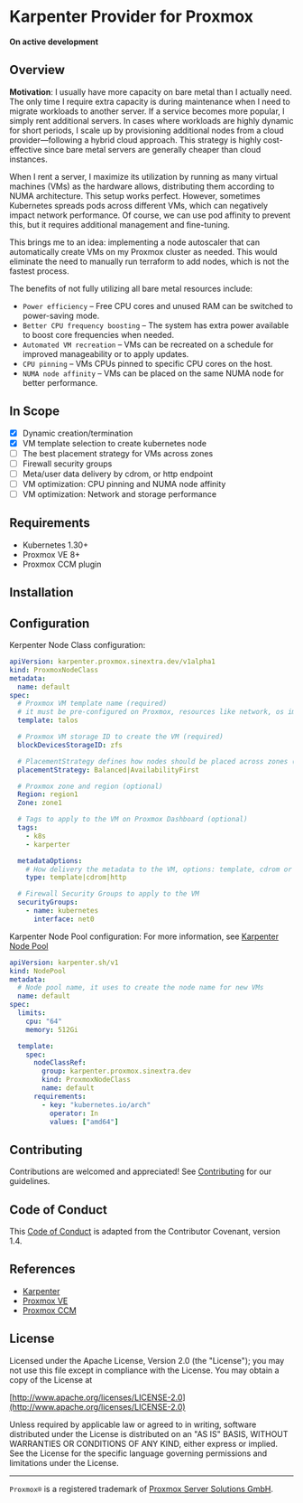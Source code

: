 # Karpenter Provider for Proxmox

__On active development__

## Overview

__Motivation__: I usually have more capacity on bare metal than I actually need. The only time I require extra capacity is during maintenance when I need to migrate workloads to another server. If a service becomes more popular, I simply rent additional servers. In cases where workloads are highly dynamic for short periods, I scale up by provisioning additional nodes from a cloud provider—following a hybrid cloud approach. This strategy is highly cost-effective since bare metal servers are generally cheaper than cloud instances.

When I rent a server, I maximize its utilization by running as many virtual machines (VMs) as the hardware allows, distributing them according to NUMA architecture. This setup works perfect. However, sometimes Kubernetes spreads pods across different VMs, which can negatively impact network performance. Of course, we can use pod affinity to prevent this, but it requires additional management and fine-tuning.

This brings me to an idea: implementing a node autoscaler that can automatically create VMs on my Proxmox cluster as needed. This would eliminate the need to manually run terraform to add nodes, which is not the fastest process.

The benefits of not fully utilizing all bare metal resources include:
* `Power efficiency` – Free CPU cores and unused RAM can be switched to power-saving mode.
* `Better CPU frequency boosting` – The system has extra power available to boost core frequencies when needed.
* `Automated VM recreation` – VMs can be recreated on a schedule for improved manageability or to apply updates.
* `CPU pinning` – VMs CPUs pinned to specific CPU cores on the host.
* `NUMA node affinity` – VMs can be placed on the same NUMA node for better performance.

## In Scope

* [x] Dynamic creation/termination
* [x] VM template selection to create kubernetes node
* [ ] The best placement strategy for VMs across zones
* [ ] Firewall security groups
* [ ] Meta/user data delivery by cdrom, or http endpoint
* [ ] VM optimization: CPU pinning and NUMA node affinity
* [ ] VM optimization: Network and storage performance

## Requirements

- Kubernetes 1.30+
- Proxmox VE 8+
- Proxmox CCM plugin

## Installation

## Configuration

Kerpenter Node Class configuration:

```yaml
apiVersion: karpenter.proxmox.sinextra.dev/v1alpha1
kind: ProxmoxNodeClass
metadata:
  name: default
spec:
  # Proxmox VM template name (required)
  # it must be pre-configured on Proxmox, resources like network, os image, etc.
  template: talos

  # Proxmox VM storage ID to create the VM (required)
  blockDevicesStorageID: zfs

  # PlacementStrategy defines how nodes should be placed across zones (optional)
  placementStrategy: Balanced|AvailabilityFirst

  # Proxmox zone and region (optional)
  Region: region1
  Zone: zone1

  # Tags to apply to the VM on Proxmox Dashboard (optional)
  tags:
    - k8s
    - karperter

  metadataOptions:
    # How delivery the metadata to the VM, options: template, cdrom or http endpoint
    type: template|cdrom|http

  # Firewall Security Groups to apply to the VM
  securityGroups:
    - name: kubernetes
      interface: net0
```

Karpenter Node Pool configuration:
For more information, see [Karpenter Node Pool](https://karpenter.sh/docs/concepts/nodepools/)

```yaml
apiVersion: karpenter.sh/v1
kind: NodePool
metadata:
  # Node pool name, it uses to create the node name for new VMs
  name: default
spec:
  limits:
    cpu: "64"
    memory: 512Gi

  template:
    spec:
      nodeClassRef:
        group: karpenter.proxmox.sinextra.dev
        kind: ProxmoxNodeClass
        name: default
      requirements:
        - key: "kubernetes.io/arch"
          operator: In
          values: ["amd64"]
```

## Contributing

Contributions are welcomed and appreciated!
See [Contributing](CONTRIBUTING.md) for our guidelines.

## Code of Conduct

This [Code of Conduct](CODE_OF_CONDUCT.md) is adapted from the Contributor Covenant, version 1.4.

## References

* [Karpenter](https://karpenter.sh/)
* [Proxmox VE](https://www.proxmox.com/en/proxmox-ve)
* [Proxmox CCM](https://github.com/sergelogvinov/proxmox-cloud-controller-manager)

## License

Licensed under the Apache License, Version 2.0 (the "License");
you may not use this file except in compliance with the License.
You may obtain a copy of the License at

[http://www.apache.org/licenses/LICENSE-2.0](http://www.apache.org/licenses/LICENSE-2.0)

Unless required by applicable law or agreed to in writing, software
distributed under the License is distributed on an "AS IS" BASIS,
WITHOUT WARRANTIES OR CONDITIONS OF ANY KIND, either express or implied.
See the License for the specific language governing permissions and
limitations under the License.

---

`Proxmox®` is a registered trademark of [Proxmox Server Solutions GmbH](https://www.proxmox.com/en/about/company).
